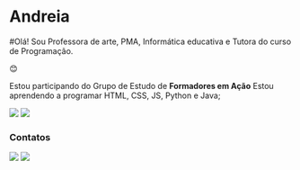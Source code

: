 # Andreia

#Olá! Sou Professora de arte, PMA, Informática educativa e Tutora do curso de Programação. 

:blush:

Estou participando do Grupo de Estudo de **Formadores em Ação** 
Estou aprendendo a programar HTML, CSS, JS, Python e Java; 



[![](https://img.shields.io/badge/Scratch-4D97FF?style=for-the-badge&logo=Scratch&logoColor=white)](https://scratch.mit.edu/) [![](https://img.shields.io/badge/JavaScript-323330?style=for-the-badge&logo=javascript&logoColor=F7DF1E)](https://editor.p5js.org/)

### Contatos

[![](https://img.shields.io/badge/Instagram-E4405F?style=for-the-badge&logo=instagram&logoColor=white)](https://www.instagram.com/andreiawarttins/)
<a href="mailto:andreia.martins17@escola.pr.gov.br" target="_blank"><img src="https://img.shields.io/badge/Gmail-D14836?style=for-the-badge&logo=gmail&logoColor=white" target="_blank"/></a>



